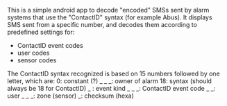 This is a simple android app to decode "encoded" SMSs sent by alarm systems that use the "ContactID" syntax (for example Abus).
It displays SMS sent from a specific number, and decodes them according to predefined settings for:
- ContactID event codes
- user codes
- sensor codes

The ContactID syntax recognized is based on 15 numbers followed by one letter, which are:
0: constant (?)
_ _ _: owner of alarm
18: syntax (should always be 18 for ContactID)
_ : event kind
_ _ _: ContactID event code
_ _: user
_ _ _: zone (sensor)
_: checksum (hexa)
